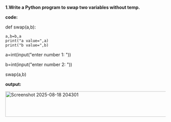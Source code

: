 <b>1.Write a Python program to swap two variables without temp.</b>

<b>code:</b>

def swap(a,b):

    a,b=b,a
    print("a value=",a)
    print("b value=",b)
    
a=int(input("enter number 1: "))

b=int(input("enter number 2: "))

swap(a,b)

<b>output:</b>

<img width="573" height="80" alt="Screenshot 2025-08-18 204301" src="https://github.com/user-attachments/assets/2af8462f-82ae-49d0-a42c-08f33e5f6270" />

